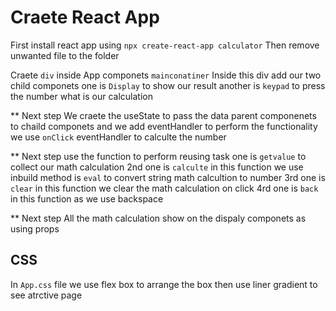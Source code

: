 # Craete React App
 First install react app using `npx create-react-app calculator`
 Then remove unwanted file to the folder
  
  Craete `div` inside App componets `mainconatiner`
  Inside this div add our two child componets one is `Display` to show our result
  another is `keypad` to press the number what is our calculation 

** Next step
 We craete the useState to pass the data parent componenets to chaild componets
 and we add eventHandler to perform the functionality
 we use `onClick` eventHandler to calculte the number

 ** Next step
 use the function to perform reusing task one is `getvalue` to collect our math calculation 
 2nd one is `calculte` in this function we use inbuild method is `eval` to convert string math calcultion to number
 3rd one is `clear` in this function we clear the math calculation on click
 4rd one is `back` in this function as we use backspace 

 ** Next step
 All the math calculation show on the dispaly componets as using props 

 ## CSS
  In `App.css` file we use flex box to arrange the box  then use liner gradient to see atrctive page
  